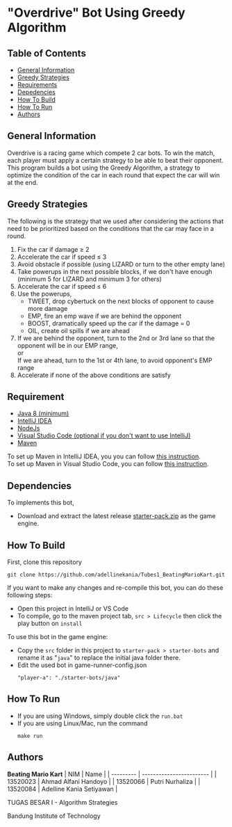 # "Overdrive" Bot Using Greedy Algorithm

## Table of Contents
- [General Information](#general-information)
- [Greedy Strategies](https://maven.apache.org/)
- [Requirements](#requirement)
- [Depedencies](#depedencies)
- [How To Build](#how-to-build)
- [How To Run](#how-to-run)
- [Authors](#authors)

## General Information
Overdrive is a racing game which compete 2 car bots. To win the match, each player must apply a certain strategy to be able to beat their opponent. This program builds a bot using the Greedy Algorithm, a strategy to optimize the condition of the car in each round that expect the car will win at the end.

## Greedy Strategies
The following is the strategy that we used after considering the actions that need to be prioritized based on the conditions that the car may face in a round.
1. Fix the car if damage ≥ 2
2. Accelerate the car if speed ≤ 3
3. Avoid obstacle if possible (using LIZARD or turn to the other empty lane)
4. Take powerups in the next possible blocks, if we don't have enough (minimum 5 for LIZARD and minimum 3 for others)
5. Accelerate the car if speed ≤ 6
6. Use the powerups,
    - TWEET, drop cybertuck on the next blocks of opponent to cause more damage
    - EMP, fire an emp wave if we are behind the opponent
    - BOOST, dramatically speed up the car if the damage = 0
    - OIL, create oil spills if we are ahead
7. If we are behind the opponent, turn to the 2nd or 3rd lane  so that the opponent will be in our EMP range, <br/>
or <br />
If we are ahead, turn to the 1st or 4th lane, to avoid opponent's EMP range
8. Accelerate if none of the above conditions are satisfy


## Requirement
- [Java 8 (minimum)](https://www.oracle.com/java/technologies/downloads/#java8)
- [IntelliJ  IDEA](https://www.jetbrains.com/idea/)
- [NodeJs](https://nodejs.org/en/download/)
- [Visual Studio Code (optional if you don't want to use IntelliJ)](https://code.visualstudio.com/)
- [Maven](https://maven.apache.org/)

To set up Maven in IntelliJ IDEA, you you can follow [this instruction](https://www.jetbrains.com/help/idea/convert-a-regular-project-into-a-maven-project.html#develop_with_maven). <br />
To set up Maven in Visual Studio Code, you can follow [this instruction](https://code.visualstudio.com/docs/java/java-build).

## Dependencies
To implements this bot,
- Download and extract the latest release [starter-pack.zip](https://github.com/EntelectChallenge/2020-Overdrive/releases/tag/2020.3.4) as the game engine.

## How To Build
First, clone this repository
```
git clone https://github.com/adellinekania/Tubes1_BeatingMarioKart.git
```
If you want to make any changes and re-compile this bot, you can do these following steps:
- Open this project in IntelliJ or VS Code
- To compile, go to the maven project tab, ```src > Lifecycle``` then click the play button on ```install```

To use this bot in the game engine:
- Copy the ```src``` folder in this project to ```starter-pack > starter-bots``` and rename it as "```java```" to replace the initial java folder there.
- Edit the used bot in game-runner-config.json
    ```
    "player-a": "./starter-bots/java"
    ```

## How To Run
- If you are using Windows, simply double click the ```run.bat```
- If you are using Linux/Mac, run the command
    ```
    make run
    ```

## Authors

<b>Beating Mario Kart</b>
| NIM       | Name                     |
| --------- | ------------------------ |
| 13520023  | Ahmad Alfani Handoyo     |
| 13520066  | Putri Nurhaliza          |
| 13520084  | Adelline Kania Setiyawan |

TUGAS BESAR I - Algorithm Strategies

Bandung Institute of Technology